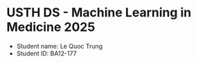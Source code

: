USTH DS - Machine Learning in Medicine 2025
===============================================

- Student name: Le Quoc Trung   
- Student ID: BA12-177


